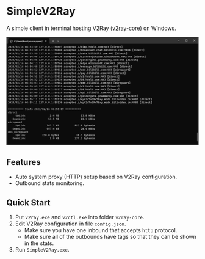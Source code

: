 # SimpleV2Ray

A simple client in terminal hosting V2Ray ([v2ray-core](https://github.com/v2fly/v2ray-core)) on Windows.

![screenshot.png](./img/screenshot.png)

## Features

- Auto system proxy (HTTP) setup based on V2Ray configuration.
- Outbound stats monitoring.

## Quick Start

1. Put `v2ray.exe` and `v2ctl.exe` into folder `v2ray-core`.
2. Edit V2Ray configuration in file `config.json`.
   - Make sure you have one inbound that accepts `http` protocol.
   - Make sure all of the outbounds have tags so that they can be shown in the stats.
3. Run `SimpleV2Ray.exe`.
